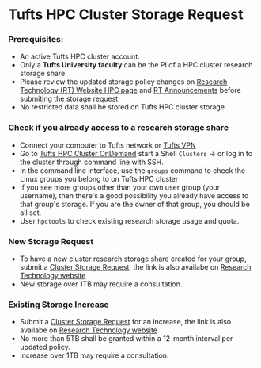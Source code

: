 # Tufts HPC Cluster Storage Request

### Prerequisites:

- An active Tufts HPC cluster account.
- Only a **Tufts University faculty** can be the PI of a HPC cluster research storage share.
- Please review the updated storage policy changes on [Research Technology (RT) Website HPC page](https://it.tufts.edu/high-performance-computing) and [RT Announcements](https://it.tufts.edu/research-technology/announcements)  before submiting the storage request.
- No restricted data shall be stored on Tufts HPC cluster storage.

### Check if you already access to a research storage share

- Connect your computer to Tufts network or [Tufts VPN](https://access.tufts.edu/vpn)
- Go to [Tufts HPC Cluster OnDemand](https://ondemand.pax.tufts.edu/) start a Shell `Clusters` -> or log in to the cluster through command line with SSH.
- In the command line interface, use the `groups` command to check the Linux groups you belong to on Tufts HPC cluster
- If you see more groups other than your own user group (your username), then there's a good possibility you already have access to that group's storage. If you are the owner of that group, you should be all set. 
- User `hpctools` to check existing research storage usage and quota.

### New Storage Request

- To have a new cluster research storage share created for your group, submit a [Cluster Storage Request](https://tufts.qualtrics.com/jfe/form/SV_5bUmpFT0IXeyEfj), the link is also availabe on [Research Technology website](https://it.tufts.edu/high-performance-computing) 
- New storage over 1TB may require a consultation.

### Existing Storage Increase

- Submit a [Cluster Storage Request](https://tufts.qualtrics.com/jfe/form/SV_5bUmpFT0IXeyEfj) for an increase, the link is also availabe on [Research Technology website](https://it.tufts.edu/high-performance-computing) 
- No more than 5TB shall be granted within a 12-month interval per updated policy.
- Increase over 1TB may require a consultation.

